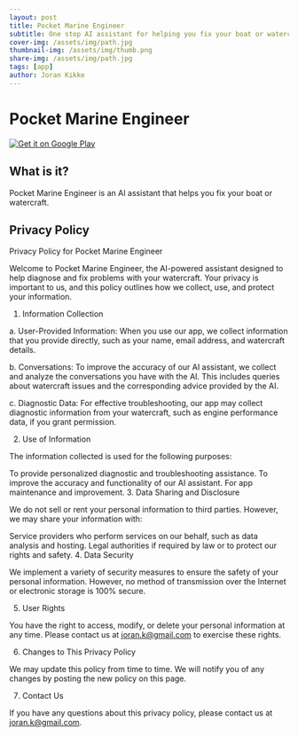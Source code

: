 ```yaml
---
layout: post
title: Pocket Marine Engineer
subtitle: One stop AI assistant for helping you fix your boat or watercraft
cover-img: /assets/img/path.jpg
thumbnail-img: /assets/img/thumb.png
share-img: /assets/img/path.jpg
tags: [app]
author: Joran Kikke
---
```



# Pocket Marine Engineer

[![Get it on Google Play](https://play.google.com/intl/en_us/badges/static/images/badges/en_badge_web_generic.png)](https://play.google.com/store/apps/details?id=com.pocket_marine_engineer&pcampaignid=pcampaignidMKT-Other-global-all-co-prtnr-py-PartBadge-Mar2515-1)


## What is it?

Pocket Marine Engineer is an AI assistant that helps you fix your boat or watercraft.

## Privacy Policy

Privacy Policy for Pocket Marine Engineer

Welcome to Pocket Marine Engineer, the AI-powered assistant designed to help diagnose and fix problems with your watercraft. Your privacy is important to us, and this policy outlines how we collect, use, and protect your information.

1. Information Collection

a. User-Provided Information: When you use our app, we collect information that you provide directly, such as your name, email address, and watercraft details.

b. Conversations: To improve the accuracy of our AI assistant, we collect and analyze the conversations you have with the AI. This includes queries about watercraft issues and the corresponding advice provided by the AI.

c. Diagnostic Data: For effective troubleshooting, our app may collect diagnostic information from your watercraft, such as engine performance data, if you grant permission.

2. Use of Information

The information collected is used for the following purposes:

To provide personalized diagnostic and troubleshooting assistance.
To improve the accuracy and functionality of our AI assistant.
For app maintenance and improvement.
3. Data Sharing and Disclosure

We do not sell or rent your personal information to third parties. However, we may share your information with:

Service providers who perform services on our behalf, such as data analysis and hosting.
Legal authorities if required by law or to protect our rights and safety.
4. Data Security

We implement a variety of security measures to ensure the safety of your personal information. However, no method of transmission over the Internet or electronic storage is 100% secure.

5. User Rights

You have the right to access, modify, or delete your personal information at any time. Please contact us at joran.k@gmail.com to exercise these rights.

6. Changes to This Privacy Policy

We may update this policy from time to time. We will notify you of any changes by posting the new policy on this page.

7. Contact Us

If you have any questions about this privacy policy, please contact us at joran.k@gmail.com.

